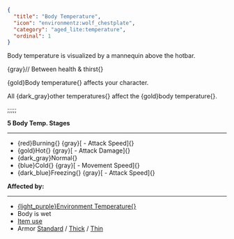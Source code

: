 ```json
{
  "title": "Body Temperature",
  "icon": "environmentz:wolf_chestplate",
  "category": "aged_lite:temperature",
  "ordinal": 1
}
```

Body temperature is visualized by a mannequin above the hotbar.

{gray}// Between health & thirst{}



{gold}Body temperature{} affects your character.


All {dark_gray}other temperatures{} affect the {gold}body temperature{}.

;;;;;


**5 Body Temp. Stages**

---

- {red}Burning{} {gray}[ - Attack Speed]{}
- {gold}Hot{} {gray}[ - Attack Damage]{}
- {dark_gray}Normal{}
- {blue}Cold{} {gray}[ - Movement Speed]{}
- {dark_blue}Freezing{} {gray}[ - Attack Speed]{}

**Affected by:**

---

- [{light_purple}Environment Temperature{}](^aged_lite:temperature/environment_temperature)
- Body is wet
- [Item use](^aged_lite:temperature/utilities)
- Armor [Standard](^aged_lite:armors/standard) / [Thick](^aged_lite:armors/thick) / [Thin](^aged_lite:armors/thin)